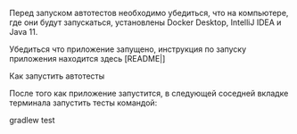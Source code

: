 
Перед запуском автотестов необходимо убедиться, что на компьютере, где они будут запускаться, установлены Docker Desktop, IntelliJ IDEA и Java 11.

Убедиться что приложение запущено, инструкция по запуску приложения находится здесь [README|]

Как запустить автотесты

После того как приложение запустится, в следующей соседней вкладке терминала запустить тесты командой:

gradlew test
